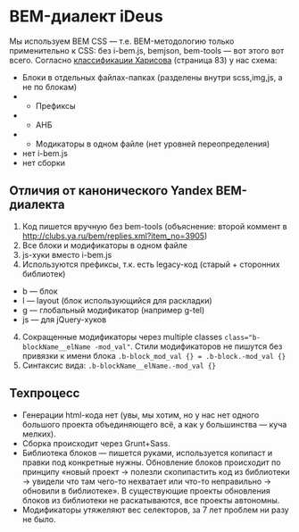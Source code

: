 # BEM-диалект iDeus

Мы используем BEM CSS — т.е. BEM-методологию только применительно к CSS: без i-bem.js, bemjson, bem-tools — вот этого вот всего.
Согласно [классификации Харисова](http://download.yandex.ru/company/experience/subbotnik/minsk_harisov.pdf) (страница 83) у нас схема:
* Блоки в отдельных файлах-папках (разделены внутри scss,img,js, а не по блокам)
* + Префиксы
* + АНБ
* + Модикаторы в одном файле (нет уровней переопределения)
* нет i-bem.js
* нет сборки

## Отличия от канонического Yandex BEM-диалекта
1. Код пишется вручную без bem-tools (объяснение: второй коммент в http://clubs.ya.ru/bem/replies.xml?item_no=3905)
2. Все блоки и модификаторы в одном файле
3. js-хуки вместо i-bem.js
3. Используются префиксы, т.к. есть legacy-код (старый + сторонних библиотек)
 * b — блок
 * l — layout (блок использующийся для раскладки)
 * g — глобальный модификатор (например g-tel)
 * js — для jQuery-хуков
4. Сокращенные модификаторы через multiple classes `class="b-blockName__elName -mod_val"`.
Стили модификаторов не пишутся без привязки к имени блока `.b-block_mod_val {} = .b-block.-mod_val {}`
5. Синтаксис вида: `.b-blockName__elName.-mod_val {}`

## Техпроцесс
 * Генерации html-кода нет (увы, мы хотим, но у нас нет одного большого проекта объединяющего всё, а как у большинства — куча мелких).
 * Сборка происходит через Grunt+Sass.
 * Библиотека блоков — пишется руками, используется копипаст и правки под конкретные нужны. Обновление блоков происходит по принципу «новый проект → полезли скопипастить код из библиотеки → увидели что там чего-то нехватает или что-то неправильно → обновили в библиотеке». В существующие проекты обновления блоков из библиотеки не раскатываются, все проекты автономны.
 * Модификаторы утяжеляют вес селекторов, за 7 лет проблем ни разу не было.

